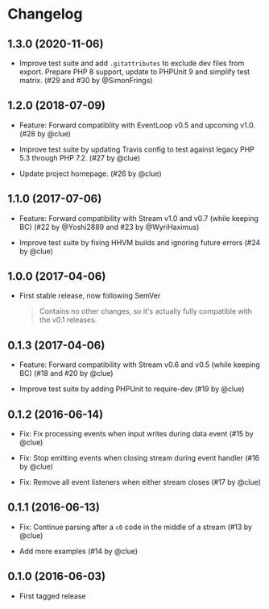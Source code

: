 # Changelog

## 1.3.0 (2020-11-06)

*   Improve test suite and add `.gitattributes` to exclude dev files from export.
    Prepare PHP 8 support, update to PHPUnit 9 and simplify test matrix.
    (#29 and #30 by @SimonFrings)

## 1.2.0 (2018-07-09)

*   Feature: Forward compatiblity with EventLoop v0.5 and upcoming v1.0.
    (#28 by @clue)

*   Improve test suite by updating Travis config to test against legacy PHP 5.3 through PHP 7.2.
    (#27 by @clue)

*   Update project homepage.
    (#26 by @clue)

## 1.1.0 (2017-07-06)

*   Feature: Forward compatibility with Stream v1.0 and v0.7 (while keeping BC)
    (#22 by @Yoshi2889 and #23 by @WyriHaximus)

*   Improve test suite by fixing HHVM builds and ignoring future errors
    (#24 by @clue)

## 1.0.0 (2017-04-06)

*   First stable release, now following SemVer

    > Contains no other changes, so it's actually fully compatible with the v0.1 releases.

## 0.1.3 (2017-04-06)

*   Feature: Forward compatibility with Stream v0.6 and v0.5 (while keeping BC)
    (#18 and #20 by @clue)

*   Improve test suite by adding PHPUnit to require-dev
    (#19 by @clue)

## 0.1.2 (2016-06-14)

*   Fix: Fix processing events when input writes during data event
    (#15 by @clue)

*   Fix: Stop emitting events when closing stream during event handler
    (#16 by @clue)

*   Fix: Remove all event listeners when either stream closes
    (#17 by @clue)

## 0.1.1 (2016-06-13)

*   Fix: Continue parsing after a `c0` code in the middle of a stream
    (#13 by @clue)

*   Add more examples
    (#14 by @clue)

## 0.1.0 (2016-06-03)

*   First tagged release
